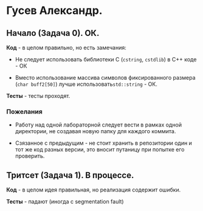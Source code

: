 # Гусев Александр.

## Начало (Задача 0). ОК.

**Код** - в целом правильно, но есть замечания:

- Не следует использовать библиотеки С (`cstring`, `cstdlib`) в C++ коде - ОК

- Вместо использование массива символов фиксированного размера (`char buff2[50]`) лучше использовать`std::string` - ОК. 

**Тесты** - тесты проходят.

### Пожелания

- Работу над одной лабораторной следует вести в рамках одной директории, не создавая новую папку для каждого коммита.

- Сзязанное с предыдущим - не стоит хранить в репозитории один и тот же код разных версии, это вносит путаницу при попытке его проверить.

## Тритсет (Задача 1). В процессе.

**Код** - в целом идея правильная, но реализация содержит ошибки. 

**Тесты** - падают (иногда с segmentation fault)
